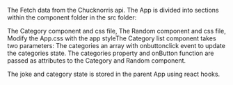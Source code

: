 The Fetch data from the Chucknorris api.
The App is divided into sections within the component folder in the src folder:

The Category component and css file,
The Random component and css file,
Modify the App.css with the app styleThe Category list component takes two parameters: The categories an array with onbuttonclick event to update the categories state.
The categories property and onButton function are passed as attributes to the Category and Random component.

The joke and category state is stored in the parent App using react hooks.

